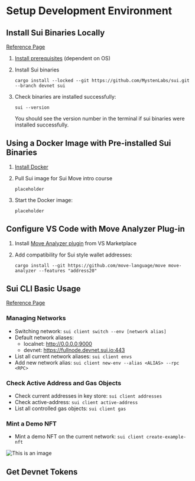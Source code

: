 # Setup Development Environment

## Install Sui Binaries Locally

[Reference Page](https://docs.sui.io/build/install#install-sui-binaries)

1. [Install prerequisites](https://docs.sui.io/build/install#prerequisites) (dependent on OS) 

2. Install Sui binaries
    
    `cargo install --locked --git https://github.com/MystenLabs/sui.git --branch devnet sui`

3. Check binaries are installed successfully:

    `sui --version`

    You should see the version number in the terminal if sui binaries were installed successfully. 

## Using a Docker Image with Pre-installed Sui Binaries

1. [Install Docker](https://docs.docker.com/get-docker/)

2. Pull Sui image for Sui Move intro course 

    `placeholder`

3. Start the Docker image:

    `placeholder`

## Configure VS Code with Move Analyzer Plug-in

1. Install [Move Analyzer plugin](https://marketplace.visualstudio.com/items?itemName=move.move-analyzer) from VS Marketplace

2. Add compatibility for Sui style wallet addresses:

    `cargo install --git https://github.com/move-language/move move-analyzer --features "address20"`

## Sui CLI Basic Usage

[Reference Page](https://docs.sui.io/build/cli-client)

### Managing Networks

- Switching network: `sui client switch --env [network alias]`
- Default network aliases: 
    - localnet: http://0.0.0.0:9000
    - devnet: https://fullnode.devnet.sui.io:443
- List all current network aliases: `sui client envs`
- Add new network alias: `sui client new-env --alias <ALIAS> --rpc <RPC>`

### Check Active Address and Gas Objects

- Check current addresses in key store: `sui client addresses`
- Check active-address: `sui client active-address`
- List all controlled gas objects: `sui client gas`

### Mint a Demo NFT

- Mint a demo NFT on the current network: `sui client create-example-nft`

![This is an image](https://myoctocat.com/assets/images/base-octocat.svg)

## Get Devnet Tokens






